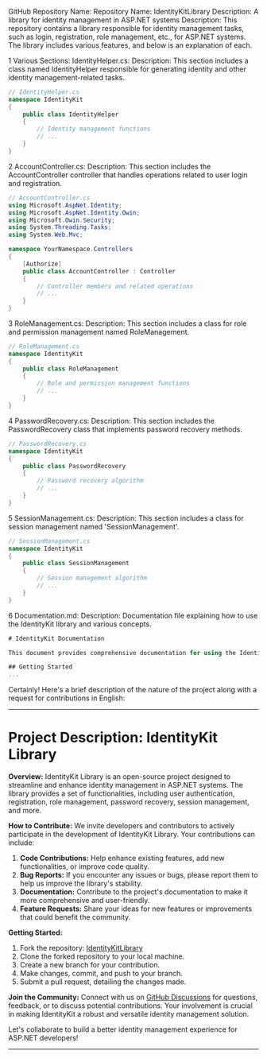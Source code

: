 GitHub Repository Name:
Repository Name: IdentityKitLibrary
Description: A library for identity management in ASP.NET systems
Description:
This repository contains a library responsible for identity management tasks, such as login, registration, role management, etc., for ASP.NET systems. The library includes various features, and below is an explanation of each.

1 Various Sections:
IdentityHelper.cs: Description: This section includes a class named IdentityHelper responsible for generating identity and other identity management-related tasks.

```cs
// IdentityHelper.cs
namespace IdentityKit
{
    public class IdentityHelper
    {
        // Identity management functions
        // ...
    }
}
```
2  AccountController.cs:
Description: This section includes the AccountController controller that handles operations related to user login and registration.

```cs
// AccountController.cs
using Microsoft.AspNet.Identity;
using Microsoft.AspNet.Identity.Owin;
using Microsoft.Owin.Security;
using System.Threading.Tasks;
using System.Web.Mvc;

namespace YourNamespace.Controllers
{
    [Authorize]
    public class AccountController : Controller
    {
        // Controller members and related operations
        // ...
    }
}

```
3  RoleManagement.cs:
Description: This section includes a class for role and permission management named RoleManagement.
```cs
// RoleManagement.cs
namespace IdentityKit
{
    public class RoleManagement
    {
        // Role and permission management functions
        // ...
    }
}

```
4  PasswordRecovery.cs:
Description: This section includes the PasswordRecovery class that implements password recovery methods.
```cs
// PasswordRecovery.cs
namespace IdentityKit
{
    public class PasswordRecovery
    {
        // Password recovery algorithm
        // ...
    }
}

```
5  SessionManagement.cs:
Description: This section includes a class for session management named 'SessionManagement'.
```cs
// SessionManagement.cs
namespace IdentityKit
{
    public class SessionManagement
    {
        // Session management algorithm
        // ...
    }
}

```
6  Documentation.md:
Description: Documentation file explaining how to use the IdentityKit library and various concepts.
```cs
# IdentityKit Documentation

This document provides comprehensive documentation for using the IdentityKit library in your ASP.NET projects.

## Getting Started
...

```
Certainly! Here's a brief description of the nature of the project along with a request for contributions in English:

---

# Project Description: IdentityKit Library

**Overview:**
IdentityKit Library is an open-source project designed to streamline and enhance identity management in ASP.NET systems. The library provides a set of functionalities, including user authentication, registration, role management, password recovery, session management, and more.

**How to Contribute:**
We invite developers and contributors to actively participate in the development of IdentityKit Library. Your contributions can include:

1. **Code Contributions:** Help enhance existing features, add new functionalities, or improve code quality.
2. **Bug Reports:** If you encounter any issues or bugs, please report them to help us improve the library's stability.
3. **Documentation:** Contribute to the project's documentation to make it more comprehensive and user-friendly.
4. **Feature Requests:** Share your ideas for new features or improvements that could benefit the community.

**Getting Started:**
1. Fork the repository: [IdentityKitLibrary](link-to-your-repo)
2. Clone the forked repository to your local machine.
3. Create a new branch for your contribution.
4. Make changes, commit, and push to your branch.
5. Submit a pull request, detailing the changes made.

**Join the Community:**
Connect with us on [GitHub Discussions](link-to-discussions) for questions, feedback, or to discuss potential contributions. Your involvement is crucial in making IdentityKit a robust and versatile identity management solution.

Let's collaborate to build a better identity management experience for ASP.NET developers!

---






